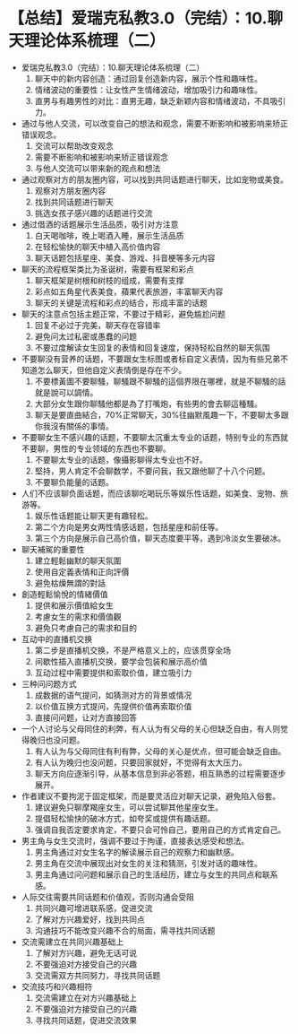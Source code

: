# 【总结】爱瑞克私教3.0（完结）：10.聊天理论体系梳理（二）

-   爱瑞克私教3.0（完结）：10.聊天理论体系梳理（二）
    1.  聊天中的新内容创造：通过回复创造新内容，展示个性和趣味性。
    2.  情绪波动的重要性：让女性产生情绪波动，增加吸引力和趣味性。
    3.  直男与有趣男性的对比：直男无趣，缺乏新颖内容和情绪波动，不具吸引力。
-   通过与他人交流，可以改变自己的想法和观念，需要不断影响和被影响来矫正错误观念。
    1.  交流可以帮助改变观念
    2.  需要不断影响和被影响来矫正错误观念
    3.  与他人交流可以带来新的观点和想法
-   通过观察对方的朋友圈内容，可以找到共同话题进行聊天，比如宠物或美食。
    1.  观察对方朋友圈内容
    2.  找到共同话题进行聊天
    3.  挑选女孩子感兴趣的话题进行交流
-   通过借酒的话题展示生活品质，吸引对方注意
    1.  白天喝咖啡，晚上喝酒入睡，展示生活品质
    2.  在轻松愉快的聊天中植入高价值内容
    3.  聊天话题包括星座、美食、游戏、抖音梗等多元内容
-   聊天的流程框架类比为圣诞树，需要有框架和彩点
    1.  聊天框架是树根和树枝的组成，需要有支撑
    2.  彩点如五角星代表美食，蘋果代表旅游，丰富聊天内容
    3.  聊天的关键是流程和彩点的结合，形成丰富的话题
-   聊天的注意点包括主题正常，不要过于精彩，避免尴尬问题
    1.  回复不必过于完美，聊天存在容错率
    2.  避免问太过私密或愚蠢的问题
    3.  不要过度解读女生回复的表情和回复速度，保持轻松自然的聊天氛围
-   不要聊没有营养的话题，不要跟女生标图或者标自定义表情，因为有些兄弟不知道怎么聊天，但他自定义表情倒是存在不少。
    1.  不要標黃圖不要聊騷，聊騷跟不聊騷的這個界限在哪裡，就是不聊騷的話就是說可以調情。
    2.  大部分女生跟你聊騷他都是為了打嘴炮，有些男的會去聊這種騷。
    3.  聊天是要直曲結合，70%正常聊天，30%往幽默風趣一下，不要聊太多跟你我沒有關係的事情。
-   不要聊女生不感兴趣的话题，不要聊太沉重太专业的话题，特别专业的东西就不要聊，男性的专业领域的东西也不要聊。
    1.  不要聊太专业的话题，像攝影聊得太专业也不好。
    2.  堅持，男人肯定不会聊数学，不要问我，我又跟他聊了十八个问题。
    3.  不要聊负能量的话题。
-   人们不应该聊负面话题，而应该聊吃喝玩乐等娱乐性话题，如美食、宠物、旅游等。
    1.  娱乐性话题能让聊天更有趣轻松。
    2.  第二个方向是男女两性情感话题，包括星座和前任等。
    3.  第三个方向是展示自己高价值，聊天态度要平等，遇到冷淡女生要破冰。
-   聊天補駕的重要性
    1.  建立輕鬆幽默的聊天氛圍
    2.  使用自定義表情和正向評價
    3.  避免枯燥無謂的對話
-   創造輕鬆愉悅的情緒價值
    1.  提供和展示價值給女生
    2.  考慮女生的需求和價值觀
    3.  避免只考慮自己的需求和目的
-   互动中的直播机交换
    1.  第二步是直播机交换，不是严格意义上的，应该贯穿全场
    2.  间歇性插入直播机交换，要学会包装和展示高价值
    3.  互动过程中需要提供和索取价值，建立吸引力
-   三种问问题方式
    1.  成数据的语气提问，如猜测对方的背景或情况
    2.  以价值互换方式提问，先提供价值再索取价值
    3.  直接问问题，让对方直接回答
-   一个人讨论与父母同住的利弊，有人认为有父母的关心但缺乏自由，有人则觉得晚归也没问题。
    1.  有人认为与父母同住有利有弊，父母的关心是优点，但可能会缺乏自由。
    2.  有人认为晚归也没问题，只要回家就好，不觉得有太大压力。
    3.  聊天方向应逐渐引导，从基本信息到非必答题，相互熟悉的过程需要逐步展开。
-   作者建议不要拘泥于固定框架，而是要灵活应对聊天记录，避免陷入俗套。
    1.  建议避免只聊摩羯座女生，可以尝试聊其他星座女生。
    2.  提倡轻松愉快的破冰方式，如夸奖或提供有趣话题。
    3.  强调自我否定要求肯定，不要只会可怜自己，要用自己的方式肯定自己。
-   男主角与女生交流时，强调不要过于拘谨，直接表达感受和想法。
    1.  男主角通过对女生名字的解读展示自己的观察力和幽默感。
    2.  男主角在交流中展现出对女生的关注和猜测，引发对话的趣味性。
    3.  男主角通过问问题和展示自己的生活经历，建立与女生的共同点和联系感。
-   人际交往需要共同话题和价值观，否则沟通会受阻
    1.  共同兴趣可增进联系感，促进交流
    2.  了解对方兴趣爱好，找到共同点
    3.  沟通技巧不能改变兴趣不合的局面，需寻找共同话题
-   交流需建立在共同兴趣基础上
    1.  了解对方兴趣，避免无话可说
    2.  不要强迫对方接受自己的兴趣
    3.  交流需双方共同努力，寻找共同话题
-   交流技巧和兴趣相符
    1.  交流需建立在对方兴趣基础上
    2.  不要强迫对方接受自己的兴趣
    3.  寻找共同话题，促进交流效果
